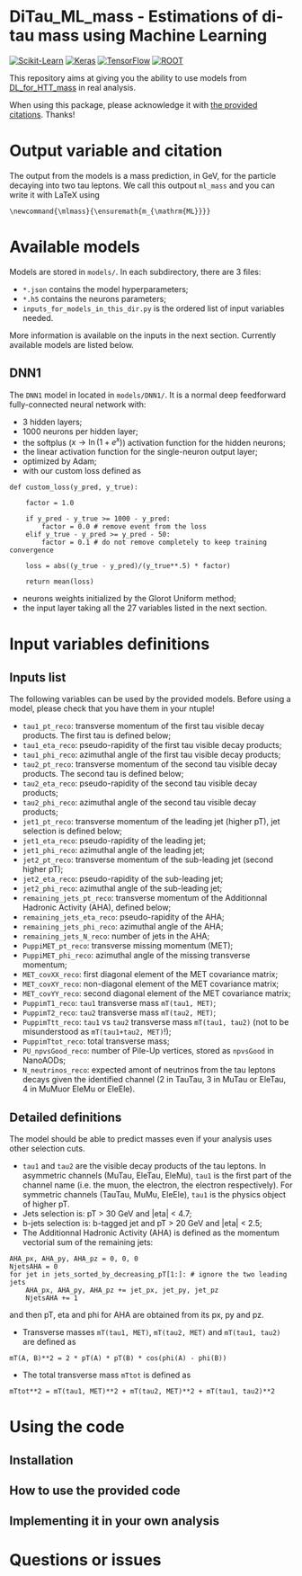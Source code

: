 # DiTau_ML_mass - Estimations of di-tau mass using Machine Learning

[![Scikit-Learn](https://img.shields.io/badge/Scikit--Learn-0.22.1-blue.svg)](https://scikit-learn.org/)
[![Keras](https://img.shields.io/badge/Keras-2.3.1-red.svg)](https://keras.io/)
[![TensorFlow](https://img.shields.io/badge/TensorFlow-2.1.0-orange.svg)](https://www.tensorflow.org/)
[![ROOT](https://img.shields.io/badge/ROOT-9.0.0-blue.svg)](https://root.cern/)

This repository aims at giving you the ability to use models from [DL_for_HTT_mass](https://github.com/lucastorterotot/DL_for_HTT_mass) in real analysis.

When using this package, please acknowledge it with [the provided citations](https://github.com/lucastorterotot/DiTau_ML_mass/blob/main/DiTau_ML_mass.bib). Thanks!

# Output variable and citation

The output from the models is a mass prediction, in GeV, for the particle decaying into two tau leptons.
We call this outpout `ml_mass` and you can write it with LaTeX using
```
\newcommand{\mlmass}{\ensuremath{m_{\mathrm{ML}}}}
```

# Available models

Models are stored in `models/`.
In each subdirectory, there are 3 files:

- `*.json` contains the model hyperparameters;
- `*.h5` contains the neurons parameters;
- `inputs_for_models_in_this_dir.py` is the ordered list of input variables needed.

More information is available on the inputs in the next section.
Currently available models are listed below.

## DNN1

The `DNN1` model in located in `models/DNN1/`.
It is a
normal
deep
feedforward
fully-connected
neural network
with:

- 3 hidden layers;
- 1000 neurons per hidden layer;
- the softplus ($x \to \ln(1+e^x)$) activation function for the hidden neurons;
- the linear activation function for the single-neuron output layer;
- optimized by Adam;
- with our custom loss defined as
```
def custom_loss(y_pred, y_true):

    factor = 1.0
    
    if y_pred - y_true >= 1000 - y_pred:
        factor = 0.0 # remove event from the loss
    elif y_true - y_pred >= y_pred - 50:
        factor = 0.1 # do not remove completely to keep training convergence

    loss = abs((y_true - y_pred)/(y_true**.5) * factor)

    return mean(loss)
```
- neurons weights initialized by the Glorot Uniform method;
- the input layer taking all the 27 variables listed in the next section.

# Input variables definitions

## Inputs list

The following variables can be used by the provided models. Before using a model, please check that you have them in your ntuple!

- `tau1_pt_reco`: transverse momentum of the first tau visible decay products. The first tau is defined below;
- `tau1_eta_reco`: pseudo-rapidity of the first tau visible decay products;
- `tau1_phi_reco`: azimuthal angle of the first tau visible decay products;
- `tau2_pt_reco`: transverse momentum of the second tau visible decay products. The second tau is defined below;
- `tau2_eta_reco`: pseudo-rapidity of the second tau visible decay products;
- `tau2_phi_reco`: azimuthal angle of the second tau visible decay products;
- `jet1_pt_reco`: transverse momentum of the leading jet (higher pT), jet selection is defined below;
- `jet1_eta_reco`: pseudo-rapidity of the leading jet;
- `jet1_phi_reco`: azimuthal angle of the leading jet;
- `jet2_pt_reco`: transverse momentum of the sub-leading jet (second higher pT);
- `jet2_eta_reco`: pseudo-rapidity of the sub-leading jet;
- `jet2_phi_reco`: azimuthal angle of the sub-leading jet;
- `remaining_jets_pt_reco`: transverse momentum of the Additionnal Hadronic Activity (AHA), defined below;
- `remaining_jets_eta_reco`: pseudo-rapidity of the AHA;
- `remaining_jets_phi_reco`: azimuthal angle of the AHA;
- `remaining_jets_N_reco`: number of jets in the AHA;
- `PuppiMET_pt_reco`: transverse missing momentum (MET);
- `PuppiMET_phi_reco`: azimuthal angle of the missing transverse momentum;
- `MET_covXX_reco`: first diagonal element of the MET covariance matrix;
- `MET_covXY_reco`: non-diagonal element of the MET covariance matrix;
- `MET_covYY_reco`: second diagonal element of the MET covariance matrix;
- `PuppimT1_reco`: `tau1` transverse mass `mT(tau1, MET)`;
- `PuppimT2_reco`: `tau2` transverse mass `mT(tau2, MET)`;
- `PuppimTtt_reco`: `tau1` vs `tau2` transverse mass `mT(tau1, tau2)` (not to be misunderstood as `mT(tau1+tau2, MET)`!);
- `PuppimTtot_reco`: total transverse mass;
- `PU_npvsGood_reco`: number of Pile-Up vertices, stored as `npvsGood` in NanoAODs;
- `N_neutrinos_reco`: expected amont of neutrinos from the tau leptons decays given the identified channel (2 in TauTau, 3 in MuTau or EleTau, 4 in MuMuor EleMu or EleEle).

## Detailed definitions

The model should be able to predict masses even if your analysis uses other selection cuts.

- `tau1` and `tau2` are the visible decay products of the tau leptons. In asymmetric channels (MuTau, EleTau, EleMu), `tau1` is the first part of the channel name (i.e. the muon, the electron, the electron respectively). For symmetric channels (TauTau, MuMu, EleEle), `tau1` is the physics object of higher pT.
- Jets selection is: pT > 30 GeV and |eta| < 4.7;
- b-jets selection is: b-tagged jet and pT > 20 GeV and |eta| < 2.5;
- The Additionnal Hadronic Activity (AHA) is defined as the momentum vectorial sum of the remaining jets:
```
AHA_px, AHA_py, AHA_pz = 0, 0, 0
NjetsAHA = 0
for jet in jets_sorted_by_decreasing_pT[1:]: # ignore the two leading jets
    AHA_px, AHA_py, AHA_pz += jet_px, jet_py, jet_pz
    NjetsAHA += 1
```
and then pT, eta and phi for AHA are obtained from its px, py and pz.
- Transverse masses `mT(tau1, MET)`, `mT(tau2, MET)` and `mT(tau1, tau2)` are defined as
```
mT(A, B)**2 = 2 * pT(A) * pT(B) * cos(phi(A) - phi(B))
```
- The total transverse mass `mTtot` is defined as
```
mTtot**2 = mT(tau1, MET)**2 + mT(tau2, MET)**2 + mT(tau1, tau2)**2
```


# Using the code

## Installation

## How to use the provided code

## Implementing it in your own analysis

# Questions or issues